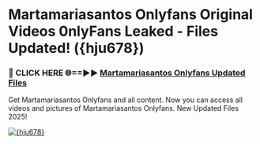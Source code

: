 # Martamariasantos Onlyfans Original Videos 0nlyFans Leaked - Files Updated! ({hju678})

<h3>🔴 CLICK HERE 🌐==►► <a href="https://tinyurl.com/ms9xzufz" rel="nofollow">Martamariasantos Onlyfans Updated Files</a></h3>

Get Martamariasantos Onlyfans and all content. Now you can access all videos and pictures of Martamariasantos Onlyfans. New Updated Files 2025!

[![{hju678}](https://i.imgur.com/PQ7UWWw.gif)](https://tinyurl.com/ms9xzufz)